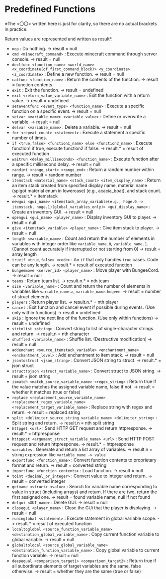 # Predefined Functions
※The \<〇〇\> written here is just for clarity, so there are no actual brackets in practice.

Return values are represented and written as result*.

- `nop` : Do nothing. -> result = null
- `cmd <minecraft_command>` : Execute minecraft command through server console. -> result = null
- `declfunc <function_name> <world_name> <x_coordinate(of_first_command_block)> <y_coordinate> <z_coordinate>` : Define a new function. -> result = null
- `catfunc <function_name>` : Return the contents of the function. -> result = function contents
- `exit` : Exit the function. -> result = undefined
- `exit <return_value_variable_name>` : Exit the function with a return value. -> result = undefined
- `seteventfunc <event_type> <function_name>` : Execute a specific function on a specific event. -> result = null
- `setvar <variable_name> <variable_value>` : Define or overwrite a variable. -> result = null
- `delvar <variable_name>` : Delete a variable. -> result = null
- `for <repeat_count> <statement>` : Execute a statement a specific number of times.
- `if <true,false> <function1_name> else <function2_name>` : Execute function1 if true, execute function2 if false. -> result.* = result of executed function
- `waitrun <delay_milliseconds> <function_name>` : Execute function after a specific millisecond delay. -> result = null
- `randint <range_start> <range_end>` : Return a random number within range. -> result = random number
- `itemstack <material_name> <stack_count> <item_display_name>` : Return an item stack created from specified display name, material name (spigot material enum in lowercase) (e.g., acacia_boat), and stack count. -> result.* = itemstack
- `newgui <gui_name> <itemstack_array_variable(e.g., hoge.0 -> itemstack, hoge.1)(global_variables_only)> <gui_display_name>` : Create an inventory GUI. -> result = null
- `opengui <gui_name> <player_name>` : Display inventory GUI to player. -> result = null
- `give <itemstack_variable> <player_name>` : Give item stack to player. -> result = null
- `length <variable_name>` : Count and return the number of elements in variables with integer order like `variable_name.0`, `variable_name.1`. (Cannot count accurately if interrupted or not starting from 0) -> result = array length
- `trueif <true,false> <code>` : An `if` that only handles `true` cases. Code can be any length. -> result.* = result of executed function
- `bungeemove <server_id> <player_name>` : Move player with BungeeCord. -> result = null
- `teams` : Return team list. -> result.n.* = nth team
- `size <variable_name>` : Count and return the number of elements in variables like `variable_name.a`, `variable_name.hogeee`. -> result = number of struct elements
- `players` : Return player list. -> result.n.* = nth player
- `cancel` : Exit function and cancel event if possible during events. (Use only within functions) -> result = undefined
- `skip` : Ignore the next line of the function. (Use only within functions) -> result = undefined
- `strtolist <string>` : Convert string to list of single-character strings and return. -> result.n = nth character
- `shuffled <variable_name>` : Shuffle list. (Destructive modification) -> result = null
- `addenchant <source_itemstack_variable> <enchantment_name> <enchantment_level>` : Add enchantment to item stack. -> result = null
- `jsontostruct <json_string>` : Convert JSON string to struct. -> result.* = json struct
- `structtojson <struct_variable_name>` : Convert struct to JSON string. -> result = json string
- `ismatch <match_source_variable_name> <regex_string>` : Return true if the value matches the assigned variable name, false if not. -> result = whether it matches (true or false)
- `replace <replacement_source_variable_name> <replacement_regex_variable_name> <replacement_target_variable_name>` : Replace string with regex and return. -> result = replaced string
- `split <delimiter_source_string_variable_name> <delimiter_string>` : Split string and return. -> result.n = nth split string
- `httpget <url>` : Send HTTP GET request and return httpresponse. -> result.* = httpresponse
- `httppost <argument_struct_variable_name> <url>` : Send HTTP POST request and return httpresponse. -> result.* = httpresponse
- `variables` : Generate and return a list array of variables. -> result.n = string expression like `variable_name -> value`
- `exportfunc <function_name>` : Convert function contents to proprietary format and return. -> result = converted string
- `importfunc <function_contents>` : Load function. -> result = null
- `toint <decimal_or_integer>` : Convert value to integer and return. -> result = converted integer
- `getname <struct> <value>` : Search for variable name corresponding to value in struct (including arrays) and return. If there are two, return the first assigned one. -> result = found variable name, null if not found
- `delgui <GUI_name>` : Delete GUI. -> result = null
- `closegui <player_name>` : Close the GUi that the player is displaying. -> result = null
- `runinglobal <statement>` : Execute statement in global variable scope. -> result.* = result of executed function
- `localtoglobal <source_function_variable_name> <destination_global_variable_name>` : Copy current function variable to global variable. -> result = null
- `globaltolocal <source_global_variable_name> <destination_function_variable_name>` : Copy global variable to current function variable. -> result = null
- `deepequal <comparison_target1> <comparison_target2>` : Return true if all subordinate elements of target variables are the same, false otherwise. -> result = whether they are the same (true or false)